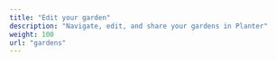 ```yaml
---
title: "Edit your garden"
description: "Navigate, edit, and share your gardens in Planter"
weight: 100
url: "gardens"
---
```

